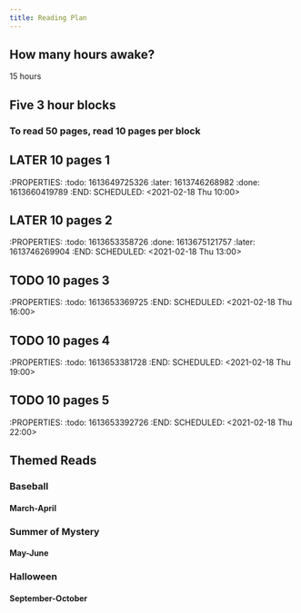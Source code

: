 ```yaml
---
title: Reading Plan
---
```


## How many hours awake?
15 hours 
## Five 3 hour blocks
### To read 50 pages, read 10 pages per block
## LATER 10 pages 1 
:PROPERTIES:
:todo: 1613649725326
:later: 1613746268982
:done: 1613660419789
:END:
SCHEDULED: <2021-02-18 Thu 10:00>
## LATER 10 pages 2 
:PROPERTIES:
:todo: 1613653358726
:done: 1613675121757
:later: 1613746269904
:END:
SCHEDULED: <2021-02-18 Thu 13:00>
## TODO 10 pages 3
:PROPERTIES:
:todo: 1613653369725
:END:
SCHEDULED: <2021-02-18 Thu 16:00>
## TODO 10 pages 4
:PROPERTIES:
:todo: 1613653381728
:END:
SCHEDULED: <2021-02-18 Thu 19:00>
## TODO 10 pages 5 
:PROPERTIES:
:todo: 1613653392726
:END:
SCHEDULED: <2021-02-18 Thu 22:00>
## Themed Reads
### Baseball
#### March-April
### Summer of Mystery
#### May-June
### Halloween
#### September-October
